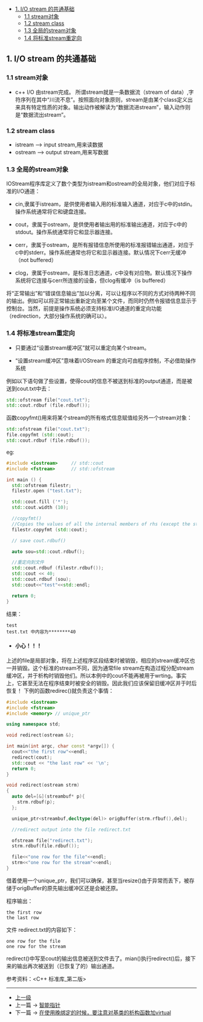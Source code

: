 <!-- 以stream完成I/O -->


<!-- @import "[TOC]" {cmd="toc" depthFrom=1 depthTo=6 orderedList=false} -->
<!-- code_chunk_output -->

- [1. I/O stream 的共通基础](#1-io-stream-的共通基础)
  - [1.1 stream对象](#11-stream对象)
  - [1.2 stream class](#12-stream-class)
  - [1.3 全局的stream对象](#13-全局的stream对象)
  - [1.4 将标准stream重定向](#14-将标准stream重定向)

<!-- /code_chunk_output -->


## 1. I/O stream 的共通基础

### 1.1 stream对象
* c++ I/O 由stream完成。
所谓stream就是一条数据流（stream of data）,字符序列在其中“川流不息”。按照面向对象原则，stream是由某个class定义出来具有特定性质的对象。输出动作被解读为“数据流进stream”，输入动作则是“数据流出stream”。

### 1.2 stream class
* istream --> input stream,用来读数据
* ostream --> output stream,用来写数据

### 1.3 全局的stream对象

IOStream程序库定义了数个类型为istream和ostream的全局对象，他们对应于标准的I/O通道：

* cin,隶属于istream，是供使用者输入用的标准输入通道，对应于c中的stdin。操作系统通常将它和键盘连接。

* cout，隶属于ostream，是供使用者输出用的标准输出通道，对应于c中的stdout。操作系统通常将它和显示器连接。

* cerr，隶属于ostream，是所有报错信息所使用的标准报错输出通道，对应于c中的stderr。操作系统通常也将它和显示器连接。默认情况下cerr无缓冲（not buffered）

* clog，隶属于ostream，是标准日志通道，c中没有对应物。默认情况下操作系统将它连接与cerr所连接的设备，但clog有缓冲（is buffered）

将“正常输出”和“错误信息输出”加以分离，可以让程序以不同的方式对待两种不同的输出。例如可以将正常输出重新定向至某个文件，而同时仍然令报错信息显示于控制台。当然，前提是操作系统必须支持标准I/O通道的重定向功能（redirection，大部分操作系统的确可以）。

### 1.4 将标准stream重定向

* 只要通过“设置stream缓冲区”就可以重定向某个stream。

* “设置stream缓冲区”意味着I/OStream 的重定向可由程序控制，不必借助操作系统

例如以下语句做了些设置，使得cout的信息不被送到标准的output通道，而是被送到cout.txt中去：
```c++
std::ofstream file("cout.txt");
std::cout.rdbuf (file.rdbuf());
```

函数copyfmt()用来将某个stream的所有格式信息赋值给另外一个stream对象：
```c++
std::ofstream file("cout.txt");
file.copyfmt (std::cout);
std::cout.rdbuf (file.rdbuf());
```

eg:
```c++
#include <iostream>     // std::cout
#include <fstream>      // std::ofstream

int main () {
  std::ofstream filestr;
  filestr.open ("test.txt");

  std::cout.fill ('*');
  std::cout.width (10);

  //copyfmt()
  //Copies the values of all the internal members of rhs (except the state flags and the associated stream buffer) to the corresponding members of * this.
  filestr.copyfmt (std::cout);

  // save cout.rdbuf()

  auto sou=std::cout.rdbuf();

  //重定向到文件
  std::cout.rdbuf (filestr.rdbuf());
  std::cout << 40;
  std::cout.rdbuf (sou);
  std::cout<<"test"<<std::endl;

  return 0;
}
```

结果：
```
test
test.txt 中内容为********40
```

* #### 小心！！！
上述的file是局部对象，将在上述程序区段结束时被销毁，相应的stream缓冲区也一并销毁。这个标准的stream不同，因为通常file stream在构造过程分配stream缓冲区，并于析构时销毁他们。所以本例中的cout不能再被用于wrting。事实上，它甚至无法在程序结束时被安全的销毁。因此我们应该保留旧缓冲区并于时后恢复！
下例的函数redirec()就负责这个事情：

```c++
#include <iostream>
#include <fstream>
#include <memory> // unique_ptr

using namespace std;

void redirect(ostream &);

int main(int argc, char const *argv[]) {
  cout<<"the first row"<<endl;
  redirect(cout);
  std::cout << "the last row" << '\n';
  return 0;
}

void redirect(ostream strm)
{
  auto del=[&](streambuf* p){
    strm.rdbuf(p);
  };

  unique_ptr<streambuf,decltype(del)> origBuffer(strm.rfbuf(),del);

  //redirect output into the file redirect.txt

  ofstream file("redirect.txt");
  strm.rdbuf(file.rdbuf());

  file<<"one row for the file"<<endl;
  strm<<"one row for the stream"<<endl;
}

```
借着使用一个unique_ptr，我们可以确保，甚至当resize()由于异常而丢下，被存储于origBuffer的原先输出缓冲区还是会被还原。

程序输出：
```
the first row
the last row
```

文件 redirect.txt的内容如下：
```
one row for the file
one row for the stream
```
redirect()中写至cout的输出信息被送到文件去了。mian()执行redirect()后，接下来的输出再次被送到（已恢复了的）输出通道。


参考资料：<C++ 标准库_第二版>

---
- [上一级](README.md)
- 上一篇 -> [智能指针](smartPointer.md)
- 下一篇 -> [在使用晚绑定的时候，要注意对基类的析构函数加virtual](vir_del.md)
